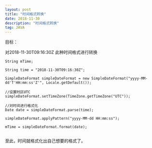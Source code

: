 ```yaml
---
layout: post
title: "时间格式转换"
date: 2018-11-30
description: "时间格式转换"
tag: JAVA 
---   
```


目标：

对2018-11-30T09:16:30Z 此种时间格式进行转换

```
String mTime;

String time = "2018-11-30T09:16:30Z";

SimpleDateFormat simpleDateFormat = new SimpleDateFormat("yyyy-MM-dd'T'HH:mm:ss'Z'", Locale.getDefault());

//设置时区UTC       
simpleDateFormat.setTimeZone(TimeZone.getTimeZone("UTC"));

//对时间进行格式化
Date date = simpleDateFormat.parse(time);

simpleDateFormat.applyPattern("yyyy-MM-dd HH:mm:ss");

mTime = simpleDateFormat.format(date);


```
至此，时间就格式化出自己想要的格式了。

